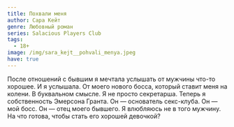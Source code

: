```yaml
---
title: Похвали меня
author: Сара Кейт
genre: Любовный роман
series: Salacious Players Club
tags:
  - 18+
image: /img/sara_kejt__pohvali_menya.jpeg
have: true
---
```

После отношений с бывшим я мечтала услышать от мужчины что-то хорошее. И я услышала. От моего нового босса, который ставит меня на колени. В буквальном смысле. Я не просто секретарша. Теперь я собственность Эмерсона Гранта. Он — основатель секс-клуба. Он — мой босс. Он — отец моего бывшего. Я влюбляюсь не в того мужчину. На что готова, чтобы стать его хорошей девочкой?